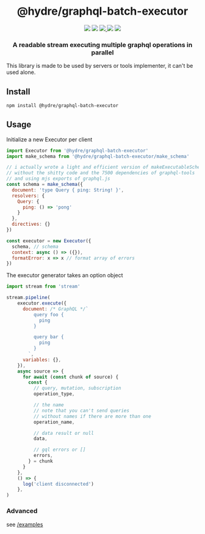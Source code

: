 <h1 align=center>@hydre/graphql-batch-executor</h1>
<p align=center>
  <img src="https://img.shields.io/github/license/hydreio/graphql-batch-executor.svg?style=for-the-badge" />
  <img src="https://img.shields.io/codecov/c/github/hydreio/graphql-batch-executor/edge?logo=codecov&style=for-the-badge"/>
  <a href="https://www.npmjs.com/package/@hydre/graphql-batch-executor">
    <img src="https://img.shields.io/npm/v/@hydre/graphql-batch-executor.svg?logo=npm&style=for-the-badge" />
  </a>
  <img src="https://img.shields.io/npm/dw/@hydre/graphql-batch-executor?logo=npm&style=for-the-badge" />
  <img src="https://img.shields.io/github/workflow/status/hydreio/graphql-batch-executor/CI?logo=Github&style=for-the-badge" />
</p>

<h3 align=center>A readable stream executing multiple graphql operations in parallel</h3>

This library is made to be used by servers or tools implementer, it can't be used alone.

## Install

```sh
npm install @hydre/graphql-batch-executor
```

## Usage

Initialize a new Executor per client

```js
import Executor from '@hydre/graphql-batch-executor'
import make_schema from '@hydre/graphql-batch-executor/make_schema'

// i actually wrote a light and efficient version of makeExecutableSchema
// without the shitty code and the 7500 dependencies of graphql-tools
// and using mjs exports of graphql.js
const schema = make_schema({
  document: 'type Query { ping: String! }',
  resolvers: {
    Query: {
      ping: () => 'pong'
    }
  },
  directives: {}
})

const executor = new Executor({
  schema, // schema
  context: async () => ({}),
  formatError: x => x // format array of errors
})
```

The executor generator takes an option object

```js
import stream from 'stream'

stream.pipeline(
    executor.execute({
      document: /* GraphQL */`
          query foo {
            ping
          }

          query bar {
            ping
          }
        `,
      variables: {},
    }),
    async source => {
      for await (const chunk of source) {
        const {
          // query, mutation, subscription
          operation_type,

          // the name
          // note that you can't send queries
          // without names if there are more than one
          operation_name,

          // data result or null
          data,

          // gql errors or []
          errors,
        } = chunk
      }
    },
    () => {
      log('client disconnected')
    },
)
```

### Advanced

see [/examples](example/index.js)